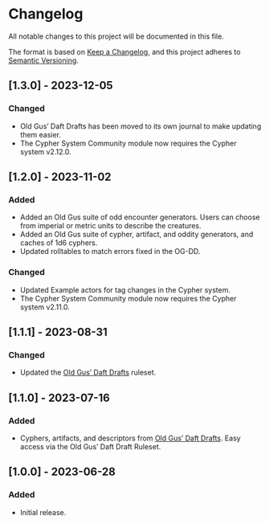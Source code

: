 # Changelog

All notable changes to this project will be documented in this file.

The format is based on [Keep a Changelog](https://keepachangelog.com/en/1.0.0/), and this project adheres to [Semantic Versioning](https://semver.org/spec/v2.0.0.html).

## [1.3.0] - 2023-12-05
### Changed
- Old Gus’ Daft Drafts has been moved to its own journal to make updating them easier.
- The Cypher System Community module now requires the Cypher system v2.12.0.

## [1.2.0] - 2023-11-02
### Added
- Added an Old Gus suite of odd encounter generators. Users can choose from imperial or metric units to describe the creatures.
- Added an Old Gus suite of cypher, artifact, and oddity generators, and caches of 1d6 cyphers.
- Updated rolltables to match errors fixed in the OG-DD.

### Changed
- Updated Example actors for tag changes in the Cypher system.
- The Cypher System Community module now requires the Cypher system v2.11.0.

## [1.1.1] - 2023-08-31
### Changed
- Updated the [Old Gus’ Daft Drafts](https://callmepartario.github.io/og-csrd/og-dd.html) ruleset.

## [1.1.0] - 2023-07-16
### Added
- Cyphers, artifacts, and descriptors from [Old Gus’ Daft Drafts](https://callmepartario.github.io/og-csrd/og-dd.html). Easy access via the Old Gus’ Daft Draft Ruleset.

## [1.0.0] - 2023-06-28
### Added
- Initial release.